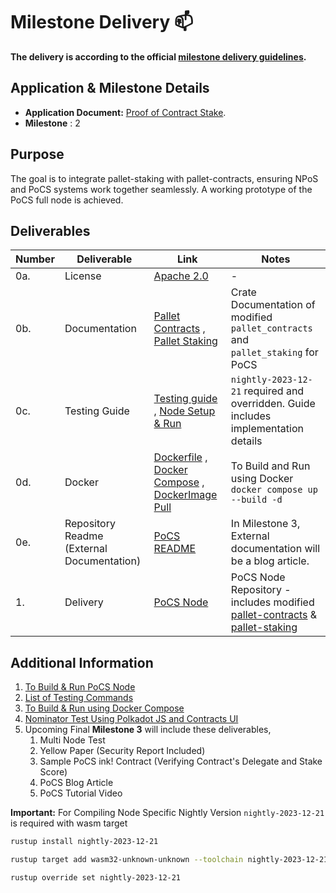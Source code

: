 # Milestone Delivery :mailbox:

**The delivery is according to the official [milestone delivery guidelines](https://github.com/w3f/Grants-Program/blob/master/docs/Support%20Docs/milestone-deliverables-guidelines.md).**  

## Application & Milestone Details

- **Application Document:** [Proof of Contract Stake](https://github.com/w3f/Grants-Program/tree/master/applications/PoCS.md).
- **Milestone** : 2

## Purpose

The goal is to integrate pallet-staking with pallet-contracts, ensuring NPoS and PoCS systems work together seamlessly. A working prototype of the PoCS full node is achieved. 

## Deliverables

|Number|Deliverable|Link|Notes|
|-------------|-------------|------------- |------------- |
|0a.|License| [Apache 2.0](https://github.com/auguth/pocs/blob/master/LICENSE) |-|
|0b.|Documentation| [Pallet Contracts](https://auguth.github.io/pocs/target/doc/pallet_contracts/) , [Pallet Staking](https://auguth.github.io/pocs/target/doc/pallet_staking/) | Crate Documentation of modified `pallet_contracts` and `pallet_staking` for PoCS|
|0c.|Testing Guide| [Testing guide](https://github.com/auguth/pocs/blob/master/TESTING-GUIDE.md) , [Node Setup & Run](https://github.com/auguth/pocs/blob/master/README.md#pocs-node-set-up) | `nightly-2023-12-21` required and overridden. Guide includes implementation details|
|0d.|Docker | [Dockerfile](https://github.com/auguth/pocs/blob/master/Dockerfile) , [Docker Compose](https://github.com/auguth/pocs/blob/master/docker-compose.yml) , [DockerImage Pull](https://github.com/auguth/pocs/blob/master/README.md#docker-pull)| To Build and Run using Docker `docker compose up --build -d` |
|0e.|Repository Readme (External Documentation)|[PoCS README](https://github.com/auguth/pocs/blob/master/README.md)|In Milestone 3, External documentation will be a blog article.|
|1.|Delivery|[PoCS Node](https://github.com/auguth/pocs/tree/master)|PoCS Node Repository - includes modified [pallet-contracts](https://github.com/auguth/pocs/tree/master/pallets/contracts) & [pallet-staking](https://github.com/auguth/pocs/tree/master/pallets/staking)|

## Additional Information

1. [To Build & Run PoCS Node](https://github.com/auguth/pocs/blob/master/README.md#pocs-node-set-up)
2. [List of Testing Commands](https://github.com/auguth/pocs/blob/master/TESTING-GUIDE.md#unit-tests--benchmarking-tests)
3. [To Build & Run using Docker Compose](https://github.com/auguth/pocs/blob/master/README.md#docker-compose)
4. [Nominator Test Using Polkadot JS and Contracts UI](https://github.com/auguth/pocs/blob/master/TESTING-GUIDE.md#test-using-front-end)
5. Upcoming Final **Milestone 3** will include these deliverables,
     1. Multi Node Test
     2. Yellow Paper (Security Report Included)
     3. Sample PoCS ink! Contract (Verifying Contract's Delegate and Stake Score)
     4. PoCS Blog Article
     5. PoCS Tutorial Video

**Important:** For Compiling Node Specific Nightly Version `nightly-2023-12-21` is required with wasm target

```bash
rustup install nightly-2023-12-21

rustup target add wasm32-unknown-unknown --toolchain nightly-2023-12-21

rustup override set nightly-2023-12-21
```